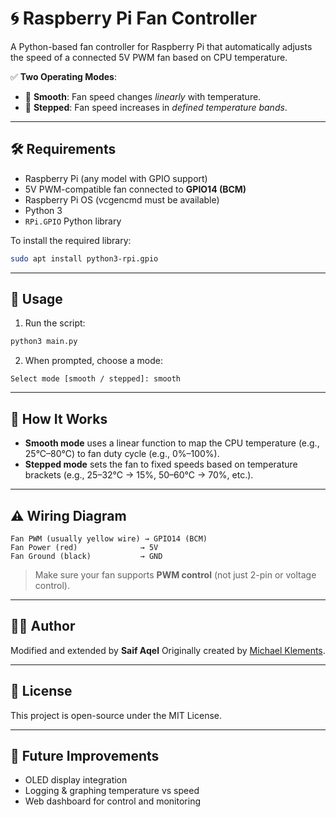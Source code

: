 # 🌀 Raspberry Pi Fan Controller

A Python-based fan controller for Raspberry Pi that automatically adjusts the speed of a connected 5V PWM fan based on CPU temperature.

✅ **Two Operating Modes**:
- 🔄 **Smooth**: Fan speed changes *linearly* with temperature.
- 📶 **Stepped**: Fan speed increases in *defined temperature bands*.

---

## 🛠️ Requirements

- Raspberry Pi (any model with GPIO support)
- 5V PWM-compatible fan connected to **GPIO14 (BCM)**
- Raspberry Pi OS (vcgencmd must be available)
- Python 3
- `RPi.GPIO` Python library

To install the required library:
```bash
sudo apt install python3-rpi.gpio
```

---

## 🚀 Usage

1. Run the script:
```bash
python3 main.py
```

2. When prompted, choose a mode:
```
Select mode [smooth / stepped]: smooth
```

---

## 🧠 How It Works

- **Smooth mode** uses a linear function to map the CPU temperature (e.g., 25°C–80°C) to fan duty cycle (e.g., 0%–100%).
- **Stepped mode** sets the fan to fixed speeds based on temperature brackets (e.g., 25–32°C → 15%, 50–60°C → 70%, etc.).

---

## ⚠️ Wiring Diagram

```
Fan PWM (usually yellow wire) → GPIO14 (BCM)
Fan Power (red)              → 5V
Fan Ground (black)           → GND
```

> Make sure your fan supports **PWM control** (not just 2-pin or voltage control).

---

## 👨‍💻 Author

Modified and extended by **Saif Aqel**
Originally created by [Michael Klements](https://www.the-diy-life.com/connecting-a-pwm-fan-to-a-raspberry-pi/).

---

## 📄 License

This project is open-source under the MIT License.

---

## 🧪 Future Improvements

- OLED display integration
- Logging & graphing temperature vs speed
- Web dashboard for control and monitoring
